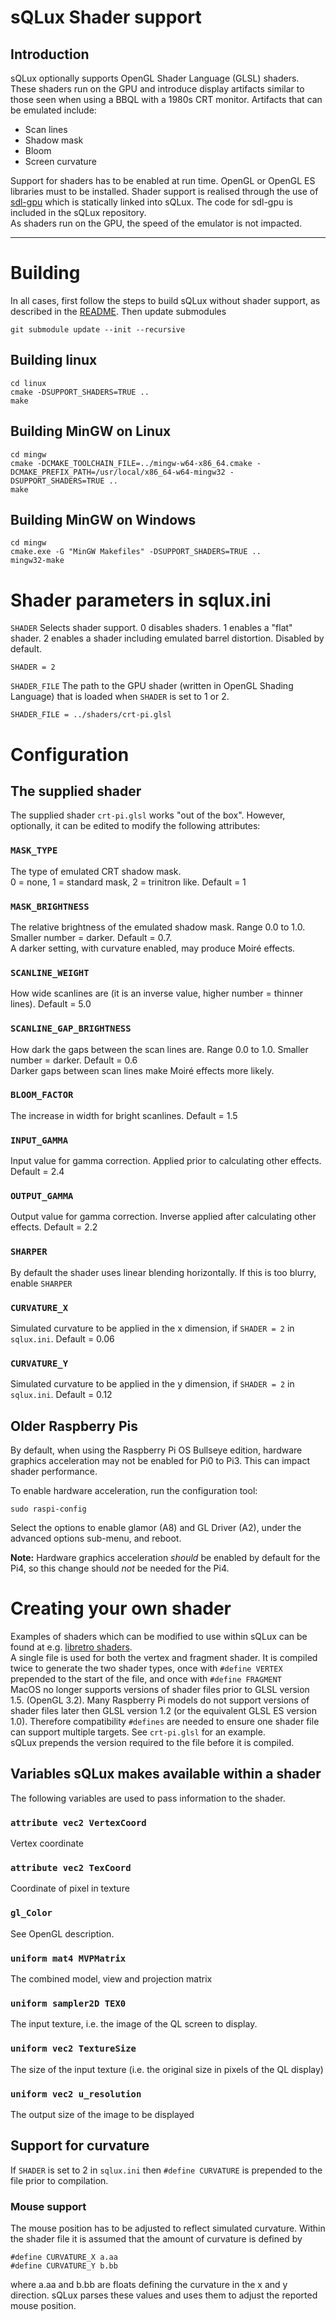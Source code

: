 # sQLux Shader support

## Introduction
sQLux optionally supports OpenGL Shader Language (GLSL) shaders. These shaders run on the GPU and introduce display artifacts similar to those seen when using a BBQL with a 1980s CRT monitor. Artifacts that can be emulated include:
+ Scan lines
+ Shadow mask
+ Bloom
+ Screen curvature

Support for shaders has to be enabled at run time. OpenGL or OpenGL ES libraries must to be installed. Shader support is realised through the use of [sdl-gpu](https://github.com/grimfang4/sdl-gpu) which is statically linked into sQLux. The code for sdl-gpu is included in the sQLux repository.  
As shaders run on the GPU, the speed of the emulator is not impacted.

---
# Building
In all cases, first follow the steps to build sQLux without shader support, as described in the [README](../README.md). Then update submodules

```
git submodule update --init --recursive
```

## Building linux
```
cd linux
cmake -DSUPPORT_SHADERS=TRUE ..
make
```
## Building MinGW on Linux
```
cd mingw
cmake -DCMAKE_TOOLCHAIN_FILE=../mingw-w64-x86_64.cmake -DCMAKE_PREFIX_PATH=/usr/local/x86_64-w64-mingw32 -DSUPPORT_SHADERS=TRUE ..
make
```
## Building MinGW on Windows
```
cd mingw
cmake.exe -G "MinGW Makefiles" -DSUPPORT_SHADERS=TRUE ..
mingw32-make
```
# Shader parameters in sqlux.ini
`SHADER`  Selects shader support. 0 disables shaders. 1 enables a "flat" shader. 2 enables a shader including emulated barrel distortion. Disabled by default.

```
SHADER = 2
```

`SHADER_FILE`
The path to the GPU shader (written in OpenGL Shading Language) that is loaded when `SHADER` is set to 1 or 2.

```
SHADER_FILE = ../shaders/crt-pi.glsl
```
# Configuration
## The supplied shader
The supplied shader `crt-pi.glsl` works "out of the box". However, optionally, it can be edited to modify the following attributes:
### `MASK_TYPE`
The type of emulated CRT shadow mask.  
0 = none, 1 = standard mask, 2 = trinitron like. Default = 1
### `MASK_BRIGHTNESS`
The relative brightness of the emulated shadow mask. Range 0.0 to 1.0. Smaller number = darker. Default = 0.7.  
A darker setting, with curvature enabled, may produce Moiré effects.
### `SCANLINE_WEIGHT`
How wide scanlines are (it is an inverse value, higher number = thinner lines). Default = 5.0
### `SCANLINE_GAP_BRIGHTNESS`
How dark the gaps between the scan lines are. Range 0.0 to 1.0. Smaller number = darker. Default = 0.6  
Darker gaps between scan lines make Moiré effects more likely.
### `BLOOM_FACTOR`
The increase in width for bright scanlines. Default = 1.5
### `INPUT_GAMMA`
Input value for gamma correction. Applied prior to calculating other effects. Default = 2.4
### `OUTPUT_GAMMA`
Output value for gamma correction. Inverse applied after calculating other effects. Default = 2.2
### `SHARPER`
By default the shader uses linear blending horizontally. If this is too blurry, enable `SHARPER`
### `CURVATURE_X`
Simulated curvature to be applied in the x dimension, if `SHADER = 2` in `sqlux.ini`. Default = 0.06
### `CURVATURE_Y`
Simulated curvature to be applied in the y dimension, if `SHADER = 2` in `sqlux.ini`. Default = 0.12
## Older Raspberry Pis
By default, when using the Raspberry Pi OS Bullseye edition, hardware graphics acceleration may not be enabled for Pi0 to Pi3. This can impact shader performance.

To enable hardware acceleration, run the configuration tool:

`sudo raspi-config`

Select the options to enable glamor (A8) and GL Driver (A2), under the advanced options sub-menu, and reboot.

**Note:** Hardware graphics acceleration *should* be enabled by default for the Pi4, so this change should *not* be needed for the Pi4.

# Creating your own shader
Examples of shaders which can be modified to use within sQLux can be found at e.g. [libretro shaders](https://github.com/libretro/glsl-shaders/tree/master/crt/shaders).  
A single file is used for both the vertex and fragment shader. It is compiled twice to generate the two shader types, once with `#define VERTEX` prepended to the start of the file, and once with `#define FRAGMENT`  
MacOS no longer supports versions of shader files prior to GLSL version 1.5. (OpenGL 3.2). Many Raspberry Pi models do not support versions of shader files later then GLSL version 1.2 (or the equivalent GLSL ES version 1.0). Therefore compatibility `#defines` are needed to ensure one shader file can support multiple targets. See `crt-pi.glsl` for an example.  
sQLux prepends the version required to the file before it is compiled.
## Variables sQLux makes available within a shader
The following variables are used to pass information to the shader.
### `attribute vec2 VertexCoord`
Vertex coordinate
### `attribute vec2 TexCoord`
Coordinate of pixel in texture
### `gl_Color`
See OpenGL description.
### `uniform mat4 MVPMatrix`
The combined model, view and projection matrix
### `uniform sampler2D TEX0`
The input texture, i.e. the image of the QL screen to display.
### `uniform vec2 TextureSize`
The size of the input texture (i.e. the original size in pixels of the QL display)
### `uniform vec2 u_resolution`
The output size of the image to be displayed
## Support for curvature
If `SHADER` is set to 2 in `sqlux.ini` then `#define CURVATURE` is prepended to the file prior to compilation.
### Mouse support
The mouse position has to be adjusted to reflect simulated curvature. Within the shader file it is assumed that the amount of curvature is defined by
```
#define CURVATURE_X a.aa
#define CURVATURE_Y b.bb
```
where a.aa and b.bb are floats defining the curvature in the x and y direction. sQLux parses these values and uses them to adjust the reported mouse position.
